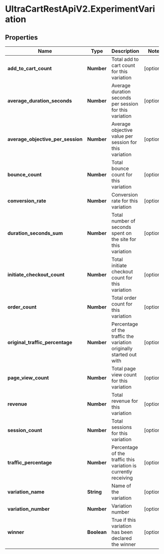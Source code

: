 # UltraCartRestApiV2.ExperimentVariation

## Properties
Name | Type | Description | Notes
------------ | ------------- | ------------- | -------------
**add_to_cart_count** | **Number** | Total add to cart count for this variation | [optional] 
**average_duration_seconds** | **Number** | Average duration seconds per session for this variation | [optional] 
**average_objective_per_session** | **Number** | Average objective value per session for this variation | [optional] 
**bounce_count** | **Number** | Total bounce count for this variation | [optional] 
**conversion_rate** | **Number** | Conversion rate for this variation | [optional] 
**duration_seconds_sum** | **Number** | Total number of seconds spent on the site for this variation | [optional] 
**initiate_checkout_count** | **Number** | Total initiate checkout count for this variation | [optional] 
**order_count** | **Number** | Total order count for this variation | [optional] 
**original_traffic_percentage** | **Number** | Percentage of the traffic the variation originally started out with | [optional] 
**page_view_count** | **Number** | Total page view count for this variation | [optional] 
**revenue** | **Number** | Total revenue for this variation | [optional] 
**session_count** | **Number** | Total sessions for this variation | [optional] 
**traffic_percentage** | **Number** | Percentage of the traffic this variation is currently receiving | [optional] 
**variation_name** | **String** | Name of the variation | [optional] 
**variation_number** | **Number** | Variation number | [optional] 
**winner** | **Boolean** | True if this variation has been declared the winner | [optional] 


